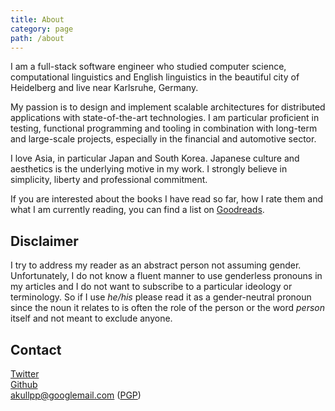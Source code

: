 ```yaml
---
title: About
category: page
path: /about
---
```


I am a full-stack software engineer who studied computer science, computational linguistics and English linguistics in the beautiful city of Heidelberg and live near Karlsruhe, Germany.

My passion is to design and implement scalable architectures for distributed applications with state-of-the-art technologies. I am particular proficient in testing, functional programming and tooling in combination with long-term and large-scale projects, especially in the financial and automotive sector.

I love Asia, in particular Japan and South Korea. Japanese culture and aesthetics is the underlying motive in my work. I strongly believe in simplicity, liberty and professional commitment.

If you are interested about the books I have read so far, how I rate them and what I am currently reading, you can find a list on [Goodreads](https://www.goodreads.com/user/show/8547037-andreas).

## Disclaimer

I try to address my reader as an abstract person not assuming gender. Unfortunately, I do not know a fluent manner to use genderless pronouns in my articles and I do not want to subscribe to a particular ideology or terminology. So if I use *he/his* please read it as a gender-neutral pronoun since the noun it relates to is often the role of the person or the word *person* itself and not meant to exclude anyone.

## Contact

<a href="https://twitter.com/akullpp" target="_blank">Twitter</a><br/>
<a href="https://github.com/akullpp" target="_blank">Github</a><br/>
<a href="mailto:akullpp@googlemail.com">akullpp@googlemail.com</a> (<a href="https://pgp.mit.edu/pks/lookup?op=vindex&fingerprint=on&search=0x85110909A062673F" target="_blank">PGP</a>)
